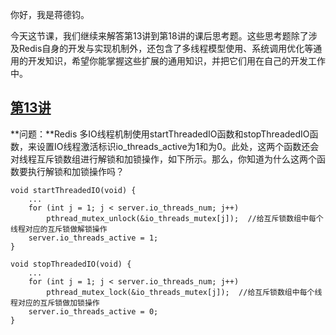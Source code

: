 你好，我是蒋德钧。

今天这节课，我们继续来解答第13讲到第18讲的课后思考题。这些思考题除了涉及Redis自身的开发与实现机制外，还包含了多线程模型使用、系统调用优化等通用的开发知识，希望你能掌握这些扩展的通用知识，并把它们用在自己的开发工作中。

## [第13讲](https://time.geekbang.org/column/article/410666)

**问题：**Redis 多IO线程机制使用startThreadedIO函数和stopThreadedIO函数，来设置IO线程激活标识io\_threads\_active为1和为0。此处，这两个函数还会对线程互斥锁数组进行解锁和加锁操作，如下所示。那么，你知道为什么这两个函数要执行解锁和加锁操作吗？

```plain
void startThreadedIO(void) {
    ...
    for (int j = 1; j < server.io_threads_num; j++)
        pthread_mutex_unlock(&io_threads_mutex[j]);  //给互斥锁数组中每个线程对应的互斥锁做解锁操作
    server.io_threads_active = 1;
}
 
void stopThreadedIO(void) {
    ...
    for (int j = 1; j < server.io_threads_num; j++)
        pthread_mutex_lock(&io_threads_mutex[j]);  //给互斥锁数组中每个线程对应的互斥锁做加锁操作
    server.io_threads_active = 0;
}
```
